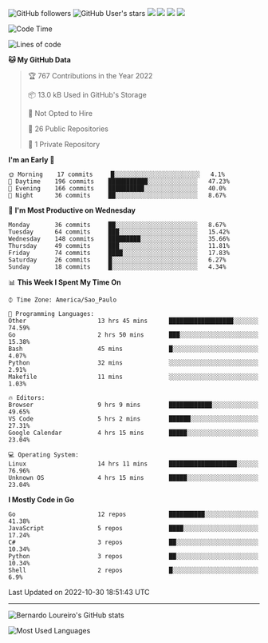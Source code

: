 ![GitHub followers](https://img.shields.io/github/followers/bernardolm?style=for-the-badge&label=GitHub%20followers) ![GitHub User's stars](https://img.shields.io/github/stars/bernardolm?style=for-the-badge&label=GitHub%20User's%20stars) [![](https://img.shields.io/static/v1?logo=linkedin&label=LinkedIn&message=bernardolm&color=0A66C2&style=for-the-badge)](https://www.linkedin.com/in/bernardolm) [![](https://img.shields.io/static/v1?logo=lastdotfm&label=last.fm&message=bernardolm&color=D51007&style=for-the-badge)](https://www.last.fm/user/bernardolm) [![](https://img.shields.io/static/v1?logo=spotify&label=spotify&message=bernardolou&color=1ED760&style=for-the-badge)](https://open.spotify.com/user/bernardolou) [![](https://img.shields.io/static/v1?logo=awesomelists&label=My%20awesome%20stars&message=⭐⭐⭐&color=FC60A8&style=for-the-badge)](https://github.com/bernardolm/awesome-stars)

<!--START_SECTION:waka-->
![Code Time](http://img.shields.io/badge/Code%20Time-1%2C861%20hrs%2032%20mins-blue)

![Lines of code](https://img.shields.io/badge/From%20Hello%20World%20I%27ve%20Written--13%20Thousand%20lines%20of%20code-blue)

**🐱 My GitHub Data** 

> 🏆 767 Contributions in the Year 2022
 > 
> 📦 13.0 kB Used in GitHub's Storage 
 > 
> 🚫 Not Opted to Hire
 > 
> 📜 26 Public Repositories 
 > 
> 🔑 1 Private Repository 
 > 
**I'm an Early 🐤** 

```text
🌞 Morning    17 commits     █░░░░░░░░░░░░░░░░░░░░░░░░   4.1% 
🌆 Daytime    196 commits    ███████████░░░░░░░░░░░░░░   47.23% 
🌃 Evening    166 commits    ██████████░░░░░░░░░░░░░░░   40.0% 
🌙 Night      36 commits     ██░░░░░░░░░░░░░░░░░░░░░░░   8.67%

```
📅 **I'm Most Productive on Wednesday** 

```text
Monday       36 commits     ██░░░░░░░░░░░░░░░░░░░░░░░   8.67% 
Tuesday      64 commits     ███░░░░░░░░░░░░░░░░░░░░░░   15.42% 
Wednesday    148 commits    █████████░░░░░░░░░░░░░░░░   35.66% 
Thursday     49 commits     ███░░░░░░░░░░░░░░░░░░░░░░   11.81% 
Friday       74 commits     ████░░░░░░░░░░░░░░░░░░░░░   17.83% 
Saturday     26 commits     █░░░░░░░░░░░░░░░░░░░░░░░░   6.27% 
Sunday       18 commits     █░░░░░░░░░░░░░░░░░░░░░░░░   4.34%

```


📊 **This Week I Spent My Time On** 

```text
⌚︎ Time Zone: America/Sao_Paulo

💬 Programming Languages: 
Other                    13 hrs 45 mins      ██████████████████░░░░░░░   74.59% 
Go                       2 hrs 50 mins       ███░░░░░░░░░░░░░░░░░░░░░░   15.38% 
Bash                     45 mins             █░░░░░░░░░░░░░░░░░░░░░░░░   4.07% 
Python                   32 mins             ░░░░░░░░░░░░░░░░░░░░░░░░░   2.91% 
Makefile                 11 mins             ░░░░░░░░░░░░░░░░░░░░░░░░░   1.03%

🔥 Editors: 
Browser                  9 hrs 9 mins        ████████████░░░░░░░░░░░░░   49.65% 
VS Code                  5 hrs 2 mins        ██████░░░░░░░░░░░░░░░░░░░   27.31% 
Google Calendar          4 hrs 15 mins       █████░░░░░░░░░░░░░░░░░░░░   23.04%

💻 Operating System: 
Linux                    14 hrs 11 mins      ███████████████████░░░░░░   76.96% 
Unknown OS               4 hrs 15 mins       █████░░░░░░░░░░░░░░░░░░░░   23.04%

```

**I Mostly Code in Go** 

```text
Go                       12 repos            ██████████░░░░░░░░░░░░░░░   41.38% 
JavaScript               5 repos             ████░░░░░░░░░░░░░░░░░░░░░   17.24% 
C#                       3 repos             ██░░░░░░░░░░░░░░░░░░░░░░░   10.34% 
Python                   3 repos             ██░░░░░░░░░░░░░░░░░░░░░░░   10.34% 
Shell                    2 repos             █░░░░░░░░░░░░░░░░░░░░░░░░   6.9%

```



 Last Updated on 2022-10-30 18:51:43 UTC
<!--END_SECTION:waka-->

---

![Bernardo Loureiro's GitHub stats](https://github-readme-stats.vercel.app/api?username=bernardolm&count_private=true&show_icons=true&theme=nightowl&include_all_commits=true)

![Most Used Languages](https://github-readme-stats.vercel.app/api/top-langs/?username=bernardolm&theme=nightowl&langs_count=99)
